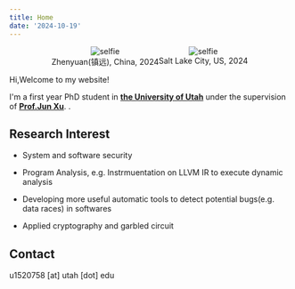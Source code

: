 ```yaml
---
title: Home
date: '2024-10-19'
---
```

<div style="display: flex; justify-content: center; gap: 0px; padding: 0; margin: 0;">
  <div style="text-align: center;">
      <img src="/photo/zhenyuan.jpg" style="max-width: 80%; " alt="selfie"/>
      <figcaption>Zhenyuan(镇远), China, 2024</figcaption>
  </div>
  
  <div style="text-align: center;">
      <img src="/photo/ccs2024.jpg" style="max-width: 80%;" alt="selfie"/>
      <figcaption>Salt Lake City, US, 2024</figcaption>
  </div>
</div>


Hi,Welcome to my website! 

I'm a first year PhD student in [**the University of Utah**](https://www.utah.edu/) under the supervision of [**Prof.Jun Xu**](https://sites.google.com/view/junxzm). .

## Research Interest

- System and software security

- Program Analysis, e.g. Instrmuentation on LLVM IR to execute dynamic analysis

- Developing more useful automatic tools to detect potential bugs(e.g. data races) in softwares
- Applied cryptography and garbled circuit

## Contact

u1520758 [at] utah [dot] edu 

<script type="text/javascript" id="clustrmaps" src="//clustrmaps.com/map_v2.js?d=EK8zeQ8yj86a59VcmQwD7ihDcwQE-oH7Eln47ei79WU&cl=ffffff&w=a"></script>